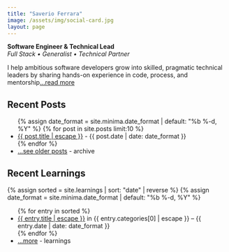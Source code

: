 ```yaml
---
title: "Saverio Ferrara"
image: /assets/img/social-card.jpg
layout: page
---
```

**Software Engineer & Technical Lead**  
_Full Stack • Generalist • Technical Partner_

I help ambitious software developers grow into skilled, pragmatic technical leaders by sharing hands-on experience in code, process, and mentorship[...read more](/about.md)

## Recent Posts

<ul>
    {% assign date_format = site.minima.date_format | default: "%b %-d, %Y" %}
    {% for post in site.posts limit:10 %}
    <li>
        <a href="{{ post.url | relative_url }}">{{ post.title | escape }}</a>
        <span class="post-meta"> - {{ post.date | date: date_format }}</span>
    </li>
    {% endfor %}
    <li>
        <a href="/archive">...see older posts</a>
        <span class="post-meta"> - archive</span>
    </li>
</ul>

## Recent Learnings

{% assign sorted = site.learnings | sort: "date" | reverse %}
{% assign date_format = site.minima.date_format | default: "%b %-d, %Y" %}
<ul>
  {% for entry in sorted %}
    <li>
      <a href="{{ entry.url | relative_url }}">{{ entry.title | escape }}</a>
      <span class="post-meta"> in {{ entry.categories[0] | escape }} – {{ entry.date | date: date_format }}</span>
    </li>
  {% endfor %}
      <li>
        <a href="/learnings">...more</a>
        <span class="post-meta"> - learnings</span>
    </li>
</ul>
